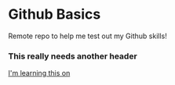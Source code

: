 Github Basics
===============
Remote repo to help me test out my Github skills!

### This really needs another header

[I'm learning this on](http://www.kennethmelchor.com)
